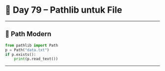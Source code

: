 # 🐍 Day 79 – Pathlib untuk File

---

## 📂 Path Modern

```python
from pathlib import Path
p = Path("data.txt")
if p.exists():
    print(p.read_text())
```

---
